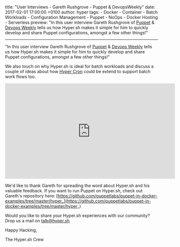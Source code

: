 title: "User Interviews - Gareth Rushgrove - Puppet & DevopsWeekly"
date: 2017-02-01 17:00:00 +0100
author: hyper
tags:
    - Docker
    - Container
    - Batch Workloads
    - Configuration Management
    - Puppet
    - NoOps
    - Docker Hosting
    - Serverless
preview: "In this user interview Gareth Rushgrove of [Puppet](https://puppet.com/) & [Devops Weekly](http://www.devopsweekly.com/) tells us how Hyper.sh makes it simple for him to quickly develop and share Puppet configurations, amongst a few other things!"

---

"In this user interview Gareth Rushgrove of [Puppet](https://puppet.com/) & [Devops Weekly](http://www.devopsweekly.com/) tells us how Hyper.sh makes it simple for him to quickly develop and share Puppet configurations, amongst a few other things!"

We also touch on why Hyper.sh is ideal for batch workloads and discuss a couple of ideas about how [Hyper Cron](https://docs.hyper.sh/Feature/container/cron.html) could be extend to support batch work flows too.

<iframe width="560" height="315" src="https://www.youtube.com/embed/upJesrmXIHE" frameborder="0" allowfullscreen></iframe>

We'd like to thank Gareth for spreading the word about Hyper.sh and his valuable feedback. If you want to run Puppet on Hyper.sh, check out Gareth's repository here: [https://github.com/puppetlabs/puppet-in-docker-examples/tree/master/hyper_](https://github.com/puppetlabs/puppet-in-docker-examples/tree/master/hyper_)

Would you like to share your Hyper.sh experiences with our community? Drop us a mail on [talk@hyper.sh](mailto:talk@hyper.sh)

Happy Hacking,

The Hyper.sh Crew
